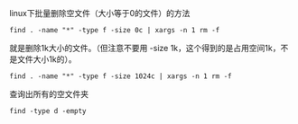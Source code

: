linux下批量删除空文件（大小等于0的文件）的方法
```
find . -name "*" -type f -size 0c | xargs -n 1 rm -f
```
就是删除1k大小的文件。（但注意不要用 -size 1k，这个得到的是占用空间1k，不是文件大小1k的）。
```
find . -name "*" -type f -size 1024c | xargs -n 1 rm -f
```
查询出所有的空文件夹
```
find -type d -empty
```
